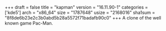 +++
draft = false
title = "kapman"
version = "16.11.90-1"
categories = ['kde5']
arch = "x86_64"
size = "1787648"
usize = "2168016"
sha1sum = "8f8de6b23e2c3b0abd5b28a5572f71badafb90c0"
+++
A clone of the well known game Pac-Man.